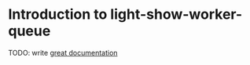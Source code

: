 # Introduction to light-show-worker-queue

TODO: write [great documentation](http://jacobian.org/writing/what-to-write/)
